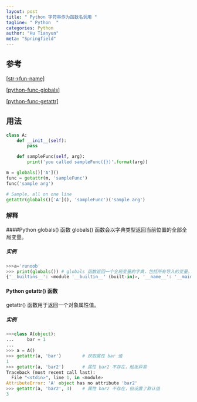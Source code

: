 ```yaml
---
layout: post
title: " Python 字符串作为函数名调用 "
tagline: " Python  "
categories: Python
author: "Hu Tianyun"
meta: "Springfield"
---
```

## 参考
[[str->fun-name]](https://stackoverflow.com/questions/3061/calling-a-function-of-a-module-by-using-its-name-a-string)

[[python-func-globals]](http://www.runoob.com/python/python-func-globals.html)

[[python-func-getattr]](http://www.runoob.com/python/python-func-getattr.html)
## 用法
```python
class A:
    def __init__(self):
        pass

    def sampleFunc(self, arg):
        print('you called sampleFunc({})'.format(arg))

m = globals()['A']()
func = getattr(m, 'sampleFunc')
func('sample arg')

# Sample, all on one line
getattr(globals()['A'](), 'sampleFunc')('sample arg')
```

### 解释

####Python globals() 函数
globals() 函数会以字典类型返回当前位置的全部全局变量。
##### 实例
```python
>>>a='runoob'
>>> print(globals()) # globals 函数返回一个全局变量的字典，包括所有导入的变量。
{'__builtins__': <module '__builtin__' (built-in)>, '__name__': '__main__', '__doc__': None, 'a': 'runoob', '__package__': None}
```

#### Python getattr() 函数
getattr() 函数用于返回一个对象属性值。
##### 实例
```python
>>>class A(object):
...     bar = 1
... 
>>> a = A()
>>> getattr(a, 'bar')        # 获取属性 bar 值
1
>>> getattr(a, 'bar2')       # 属性 bar2 不存在，触发异常
Traceback (most recent call last):
  File "<stdin>", line 1, in <module>
AttributeError: 'A' object has no attribute 'bar2'
>>> getattr(a, 'bar2', 3)    # 属性 bar2 不存在，但设置了默认值
3
```